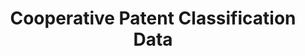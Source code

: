 ---
layout: default
bigquery: https://console.cloud.google.com/bigquery?p=patents-public-data&d=cpc&page=dataset
citation: '“Cooperative Patent Classification” by the EPO and USPTO, for public use. '
contributors: EPO, USPTO
cost: None
description: Cooperative Patent Classification Data contains the scheme and definitions
  of the Cooperative Patent Classification system for classifying patent documents.
  The CPC is the result of a partnership between the EPO and the USPTO in their joint
  effort to develop a common, internationally compatible classification system for
  technical documents, in particular patent publications, which will be used by both
  offices in the patent granting process
documentation: https://www.cooperativepatentclassification.org/cpcSchemeAndDefinitions
last_edit: 04/05/2022, 11:00:00
location: https://www.cooperativepatentclassification.org/index
maintained_by: USPTO, EPO
schema_fields:
- residualReferences
- limitingReferences
- ipc_concordant
- parents
- titleFull
- childGroups
- level
- children
- ipcConcordant
- synonyms
- dateRevised
- date_revised
- additional_only
- informative_references
- informativeReferences
- titlePart
- symbol
- child_groups
- sizeCache
- application_references
- notAllocatable
- breakdownCode
- status
- glossary
- title_part
- residual_references
- title_full
- breakdown_code
- applicationReferences
- definition
- not_allocatable
- limiting_references
shortname: cooperative_patent_classification
tags:
- patents
- science
title: Cooperative Patent Classification Data
uuid: 984374a7-16e9-4b35-9445-458daceb01bf
---